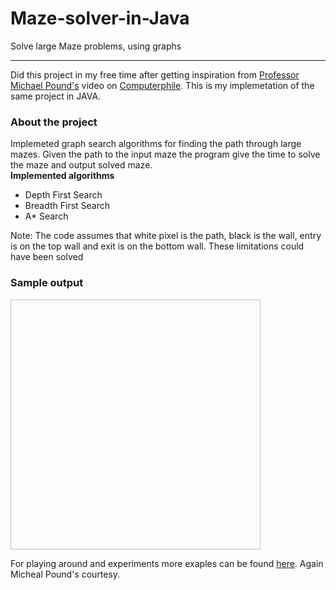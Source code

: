 # Maze-solver-in-Java
Solve large Maze problems, using graphs
<hr/>

<p>
Did this project in my free time after getting inspiration from <a href="https://github.com/mikepound"> Professor Michael Pound's<a> video on 
<a href="https://www.youtube.com/watch?v=rop0W4QDOUI">Computerphile<a>. This is my implemetation of the same project in JAVA.
</p>

<h3>About the project</h3>
<p>
Implemeted graph search algorithms for finding the path through large mazes. Given the path to the input maze the program give the time to solve the maze and output solved maze.<br/>
<b>Implemented algorithms</b>
<ul>
<li>Depth First Search</li>
<li>Breadth First Search</li>
<li>A* Search</li>
</ul>
Note: The code assumes that white pixel is the path, black is the wall, entry is on the top wall and exit is on the bottom wall. These limitations could have been solved 
</p>

<h3>Sample output</h3>
<img href="https://github.com/manastahir/Maze-solver-in-Java/blob/master/test%20files/output.png" height="400" width="400"/>

For playing around and experiments more exaples can be found <a href="https://github.com/mikepound/mazesolving/tree/master/examples">here</a>. Again Micheal Pound's courtesy.
